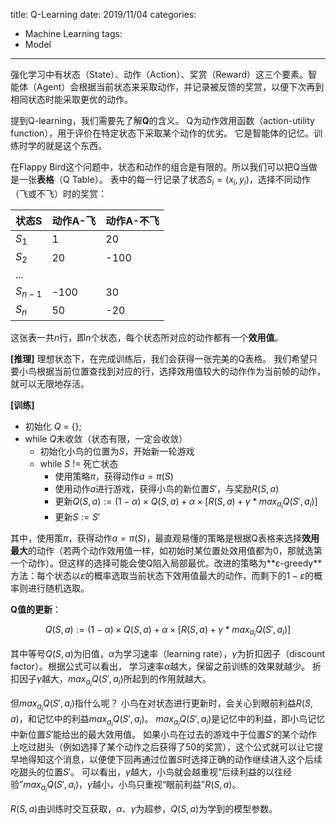 title: Q-Learning
date: 2019/11/04
categories:
- Machine Learning
tags:
- Model
---


强化学习中有状态（State）、动作（Action）、奖赏（Reward）这三个要素。智能体（Agent）会根据当前状态来采取动作，并记录被反馈的奖赏，以便下次再到相同状态时能采取更优的动作。

提到Q-learning，我们需要先了解**Q**的含义。
Q为动作效用函数（action-utility function），用于评价在特定状态下采取某个动作的优劣。
它是智能体的记忆。训练时学的就是这个东西。

在Flappy Bird这个问题中，状态和动作的组合是有限的。所以我们可以把Q当做是一张**表格**（Q Table）。
表中的每一行记录了状态$S_i = (x_i, y_i)$，选择不同动作（飞或不飞）时的奖赏：

|状态S|动作A-飞|动作A-不飞|
|---|---|---|
|$S_1$|1|20|
|$S_2$|20|-100|
|...|||
|$S_{n-1}$|-100|30|
|$S_n$|50|-20|

这张表一共$n$行，即$n$个状态，每个状态所对应的动作都有一个**效用值**。

**[推理]**
理想状态下，在完成训练后，我们会获得一张完美的Q表格。
我们希望只要小鸟根据当前位置查找到对应的行，选择效用值较大的动作作为当前帧的动作，就可以无限地存活。

**[训练]**

- 初始化 $Q$ = {};
- while $Q$未收敛（状态有限，一定会收敛）
  - 初始化小鸟的位置为$S$，开始新一轮游戏
  - while $S$ != 死亡状态
    - 使用策略$\pi$，获得动作$a=\pi(S)$
    - 使用动作$a$进行游戏，获得小鸟的新位置$S'$，与奖励$R(S,a)$
    - 更新$Q(S,a) := (1-\alpha) \times Q(S,a) + \alpha \times [R(S,a) + \gamma* max_{a_i}Q(S', a_i)]$
    - 更新$S := S'$

其中，使用策$\pi$，获得动作$a=\pi(S)$，最直观易懂的策略是根据Q表格来选择**效用最大**的动作（若两个动作效用值一样，如初始时某位置处效用值都为0，那就选第一个动作）。但这样的选择可能会使Q陷入局部最优。改进的策略为**$\varepsilon$-greedy**方法：每个状态以$\varepsilon$的概率选取当前状态下效用值最大的动作，而剩下的$1-\varepsilon$的概率则进行随机选取。

**Q值的更新**：

$$
Q(S,a) := (1-\alpha) \times Q(S,a) + \alpha \times [R(S,a) + \gamma* max_{a_i}Q(S', a_i)]
$$

其中等号$Q(S,a)$为旧值，$\alpha$为学习速率（learning rate），$\gamma$为折扣因子（discount factor）。根据公式可以看出，
学习速率$\alpha$越大，保留之前训练的效果就越少。
折扣因子$\gamma$越大，$max_{a_i}Q(S', a_i)$所起到的作用就越大。

但$max_{a_i}Q(S', a_i)$指什么呢？
小鸟在对状态进行更新时，会关心到眼前利益$R(S, a)$，和记忆中的利益$max_{a_i}Q(S', a_i)$。
$max_{a_i}Q(S', a_i)$是记忆中的利益，即小鸟记忆中新位置$S'$能给出的最大效用值。
如果小鸟在过去的游戏中于位置$S'$的某个动作上吃过甜头（例如选择了某个动作之后获得了50的奖赏），这个公式就可以让它提早地得知这个消息，以便使下回再通过位置$S$时选择正确的动作继续进入这个后续吃甜头的位置$S'$。
可以看出，$\gamma$越大，小鸟就会越重视“后续利益的以往经验”$max_{a_i}Q(S', a_i)$，$\gamma$越小，小鸟只重视“眼前利益”$R(S, a)$。

$R(S, a)$由训练时交互获取，$\alpha$、$\gamma$为超参，$Q(S,a)$为学到的模型参数。
